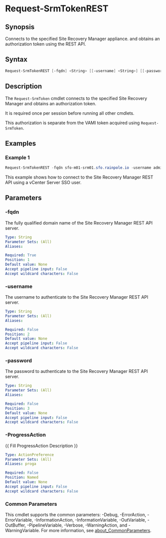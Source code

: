 # Request-SrmTokenREST

## Synopsis

Connects to the specified Site Recovery Manager appliance. and obtains an authorization token using the REST
API.

## Syntax

```powershell
Request-SrmTokenREST [-fqdn] <String> [[-username] <String>] [[-password] <String>] [-ProgressAction <ActionPreference>] [<CommonParameters>]
```

## Description

The `Request-SrmToken` cmdlet connects to the specified Site Recovery Manager and obtains an authorization token.

It is required once per session before running all other cmdlets.

This authorization is separate from the VAMI token acquired using `Request-SrmToken`.

## Examples

### Example 1

```powershell
Request-SrmTokenREST -fqdn sfo-m01-srm01.sfo.rainpole.io -username administrator@vsphere.local -password VMw@re1!
```

This example shows how to connect to the Site Recovery Manager REST API using a vCenter Server SSO user.

## Parameters

### -fqdn

The fully qualified domain name of the Site Recovery Manager REST API server.

```yaml
Type: String
Parameter Sets: (All)
Aliases:

Required: True
Position: 1
Default value: None
Accept pipeline input: False
Accept wildcard characters: False
```

### -username

The username to authenticate to the Site Recovery Manager REST API server.

```yaml
Type: String
Parameter Sets: (All)
Aliases:

Required: False
Position: 2
Default value: None
Accept pipeline input: False
Accept wildcard characters: False
```

### -password

The password to authenticate to the Site Recovery Manager REST API server.

```yaml
Type: String
Parameter Sets: (All)
Aliases:

Required: False
Position: 3
Default value: None
Accept pipeline input: False
Accept wildcard characters: False
```

### -ProgressAction

{{ Fill ProgressAction Description }}

```yaml
Type: ActionPreference
Parameter Sets: (All)
Aliases: proga

Required: False
Position: Named
Default value: None
Accept pipeline input: False
Accept wildcard characters: False
```

### Common Parameters

This cmdlet supports the common parameters: -Debug, -ErrorAction, -ErrorVariable, -InformationAction, -InformationVariable, -OutVariable, -OutBuffer, -PipelineVariable, -Verbose, -WarningAction, and -WarningVariable. For more information, see [about_CommonParameters](http://go.microsoft.com/fwlink/?LinkID=113216).

